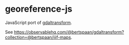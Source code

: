 # georeference-js

JavaScript port of [gdaltransform](https://gdal.org/programs/gdaltransform.html).

See https://observablehq.com/@bertspaan/gdaltransform?collection=@bertspaan/iiif-maps.
